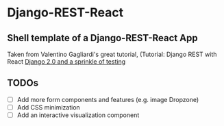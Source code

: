 # Django-REST-React

## Shell template of a Django-REST-React App
Taken from Valentino Gagliardi's great tutorial, (Tutorial: Django REST with React [Django 2.0 and a sprinkle of testing](https://www.valentinog.com/blog/tutorial-api-django-rest-react/)


## TODOs
- [ ] Add more form components and features (e.g. image Dropzone)  
- [ ] Add CSS minimization   
- [ ] Add an interactive visualization component  
